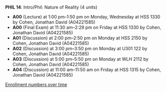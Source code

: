 **PHIL 14**: Intro/Phil: Nature of Reality (4 units)

- **A00** (Lecture) at 1:00 pm–1:50 pm on Monday, Wednesday at HSS 1330 by Cohen, Jonathan David (A04221585)
- **A00** (Final Exam) at 11:30 am–2:29 pm on Friday at HSS 1330 by Cohen, Jonathan David (A04221585)
- **A01** (Discussion) at 2:00 pm–2:50 pm on Monday at HSS 2150 by Cohen, Jonathan David (A04221585)
- **A02** (Discussion) at 3:00 pm–3:50 pm on Monday at U301 122 by Cohen, Jonathan David (A04221585)
- **A03** (Discussion) at 5:00 pm–5:50 pm on Monday at WLH 2112 by Cohen, Jonathan David (A04221585)
- **A04** (Discussion) at 11:00 am–11:50 am on Friday at HSS 1315 by Cohen, Jonathan David (A04221585)

[Enrollment numbers over time](./PHIL14.tsv)
